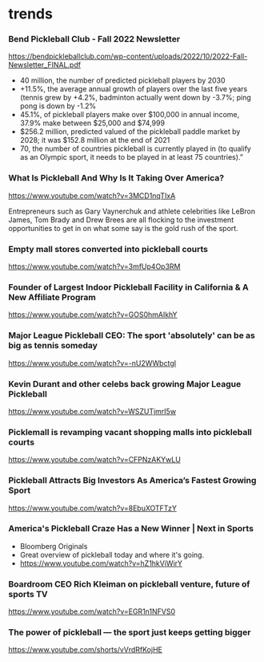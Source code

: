 # trends

### Bend Pickleball Club - Fall 2022 Newsletter

https://bendpickleballclub.com/wp-content/uploads/2022/10/2022-Fall-Newsletter_FINAL.pdf

- 40 million, the number of predicted pickleball players by 2030
- +11.5%, the average annual growth of players over the last five years (tennis grew by +4.2%, badminton actually went down by -3.7%; ping pong is down by -1.2%
- 45.1%, of pickleball players make over $100,000 in annual income, 37.9% make between $25,000 and \$74,999
- $256.2 million, predicted valued of the pickleball paddle market by 2028; it was $152.8 million at the end of 2021
- 70, the number of countries pickleball is currently played in (to qualify as an Olympic sport, it needs to be played in at least 75 countries).”

### What Is Pickleball And Why Is It Taking Over America?

https://www.youtube.com/watch?v=3MCD1nqTIxA

Entrepreneurs such as Gary Vaynerchuk and athlete celebrities like LeBron James,
Tom Brady and Drew Brees are all flocking to the investment opportunities to get
in on what some say is the gold rush of the sport.

### Empty mall stores converted into pickleball courts

https://www.youtube.com/watch?v=3mfUp4Op3RM

### Founder of Largest Indoor Pickleball Facility in California & A New Affiliate Program

https://www.youtube.com/watch?v=GOS0hmAIkhY

### Major League Pickleball CEO: The sport 'absolutely' can be as big as tennis someday

https://www.youtube.com/watch?v=-nU2WWbctgI

### Kevin Durant and other celebs back growing Major League Pickleball

https://www.youtube.com/watch?v=WSZUTjmrI5w

### Picklemall is revamping vacant shopping malls into pickleball courts

https://www.youtube.com/watch?v=CFPNzAKYwLU

### Pickleball Attracts Big Investors As America’s Fastest Growing Sport

https://www.youtube.com/watch?v=8EbuXOTFTzY

### America's Pickleball Craze Has a New Winner | Next in Sports

- Bloomberg Originals
- Great overview of pickleball today and where it's going.
- https://www.youtube.com/watch?v=hZ1hkViWirY

### Boardroom CEO Rich Kleiman on pickleball venture, future of sports TV

https://www.youtube.com/watch?v=EGR1n1NFVS0

### The power of pickleball — the sport just keeps getting bigger

https://www.youtube.com/shorts/vVrdRfKojHE
